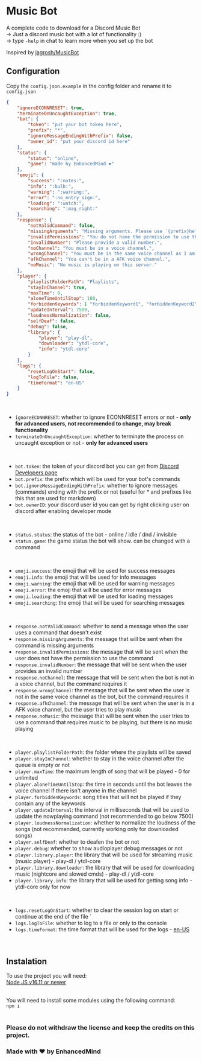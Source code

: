 # Music Bot
A complete code to download for a Discord Music Bot  
-> Just a discord music bot with a lot of functionality :)  
-> type `-help` in chat to learn more when you set up the bot  

Inspired by [jagrosh/MusicBot](https://github.com/jagrosh/MusicBot)  
  
## Configuration
Copy the `config.json.example` in the config folder and rename it to `config.json`  
```json
{
    "ignoreECONNRESET": true,
    "terminateOnUncaughtException": true,
    "bot": {
        "token": "put your bot token here",
        "prefix": "*",
        "ignoreMessageEndingWithPrefix": false,
        "owner_id": "put your discord id here"
    },
    "status": {
        "status": "online",
        "game": "made by EnhancedMind ❤️"
    },
    "emoji": {
        "success": ":notes:",
        "info": ":bulb:",
        "warning": ":warning:",
        "error": ":no_entry_sign:",
        "loading": ":watch:",
        "searching": ":mag_right:"
    },
    "response": {
        "notValidCommand": false,
        "missingArguments": "Missing arguments. Please use `{prefix}help` for more information.",
        "invalidPermissions": "You do not have the permission to use this command.",
        "invalidNumber": "Please provide a valid number.",
        "noChannel": "You must be in a voice channel.",
        "wrongChannel": "You must be in the same voice channel as I am.",
        "afkChannel": "You can't be in a AFK voice channel.",
        "noMusic": "No music is playing on this server."
    },
    "player": {
        "playlistFolderPath": "Playlists",
        "stayInChannel": true,
        "maxTime": 0,
        "aloneTimeUntilStop": 180,
        "forbiddenKeywords": [ "forbiddenKeyword1", "forbiddenKeyword2" ],
        "updateInterval": 7500,
        "loudnessNormalization": false,
        "selfDeaf": false,
        "debug": false,
        "library": {
            "player": "play-dl",
            "downloader": "ytdl-core",
            "info": "ytdl-core"
        }
    },
    "logs": {
        "resetLogOnStart": false,
        "logToFile": false,
        "timeFormat": "en-US"
    }
}
```
<br>

- `ignoreECONNRESET`: whether to ignore ECONNRESET errors or not - **only for advanced users, not recommended to change, may break functionality**  
- `terminateOnUncaughtException`: whether to terminate the process on uncaught exception or not - **only for advanced users**  
<br>

- `bot.token`: the token of your discord bot you can get from [Discord Developers page](https://discord.com/developers/applications)  
- `bot.prefix`: the prefix which will be used for your bot's commands  
- `bot.ignoreMessageEndingWithPrefix`: whether to ignore messages (commands) ending with the prefix or not (useful for * and prefixes like this that are used for markdown)  
- `bot.ownerID`: your discord user id you can get by right clicking user on discord after enabling developer mode  
<br>

- `status.status`: the status of the bot - online / idle / dnd / invisible  
- `status.game`: the game status the bot will show. can be changed with a command  
<br>

- `emoji.success`: the emoji that will be used for success messages  
- `emoji.info`: the emoji that will be used for info messages  
- `emoji.warning`: the emoji that will be used for warning messages  
- `emoji.error`: the emoji that will be used for error messages  
- `emoji.loading`: the emoji that will be used for loading messages  
- `emoji.searching`: the emoji that will be used for searching messages  
<br>

- `response.notValidCommand`: whether to send a message when the user uses a command that doesn't exist  
- `response.missingArguments`: the message that will be sent when the command is missing arguments  
- `response.invalidPermissions`: the message that will be sent when the user does not have the permission to use the command  
- `response.invalidNumber`: the message that will be sent when the user provides an invalid number  
- `response.noChannel`: the message that will be sent when the bot is not in a voice channel, but the command requires it  
- `response.wrongChannel`: the message that will be sent when the user is not in the same voice channel as the bot, but the command requires it  
- `response.afkChannel`: the message that will be sent when the user is in a AFK voice channel, but the user tries to play music  
- `response.noMusic`: the message that will be sent when the user tries to use a command that requires music to be playing, but there is no music playing  
<br>

- `player.playlistFolderPath`: the folder where the playlists will be saved  
- `player.stayInChannel`: whether to stay in the voice channel after the queue is empty or not  
- `player.maxTime`: the maximum length of song that will be played - 0 for unlimited  
- `player.aloneTimeUntilStop`: the time in seconds until the bot leaves the voice channel if there isn't anyone in the channel  
- `player.forbiddenKeywords`: song titles that will not be played if they contain any of the keywords  
- `player.updateInterval`: the interval in milliseconds that will be used to update the nowplaying command (not recommended to go below 7500)  
- `player.loudnessNormalization`: whether to normalize the loudness of the songs (not recommended, currently working only for downloaded songs)  
- `player.selfDeaf`: whether to deafen the bot or not  
- `player.debug`: whether to show audioplayer debug messages or not  
- `player.library.player`: the library that will be used for streaming music (music player) - play-dl / ytdl-core  
- `player.library.downloader`: the library that will be used for downloading music (nightcore and slowed cmds) - play-dl / ytdl-core  
- `player.library.info`: the library that will be used for getting song info - ytdl-core only for now  
<br>

- `logs.resetLogOnStart`: whether to clear the session log on start or continue at the end of the file  ´
- `logs.logToFile`: whether to log to a file or only to the console  
- `logs.timeFormat`: the time format that will be used for the logs - [en-US](https://developer.mozilla.org/en-US/docs/Web/JavaScript/Reference/Global_Objects/Intl/DateTimeFormat/DateTimeFormat)  
<br><br>

## Instalation
To use the project you will need:  
[Node JS v16.11 or newer](https://nodejs.org/en/)  
<br>

You will need to install some modules using the following command:  
`npm i`  
<br>
  
### Please do not withdraw the license and keep the credits on this project.
### Made with ❤️ by EnhancedMind  
